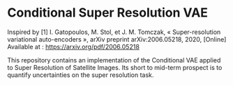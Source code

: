 # Conditional Super Resolution VAE

Inspired by [1] I. Gatopoulos, M. Stol, et J. M. Tomczak, « Super-resolution variational auto-encoders », arXiv preprint arXiv:2006.05218, 2020, [Online] Available at : https://arxiv.org/pdf/2006.05218

This repository contains an implementation of the Conditional VAE applied to Super Resolution of Satellite Images.
Its short to mid-term prospect is to quantify uncertainties on the super resolution task.
